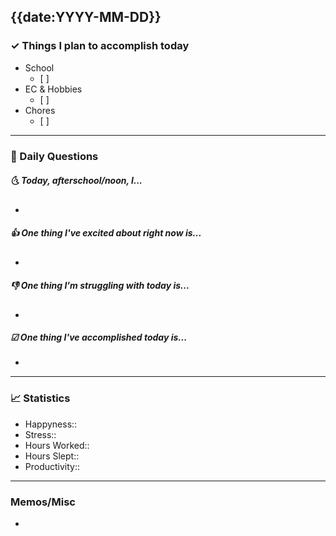 ## {{date:YYYY-MM-DD}}

### ✓ Things I plan to accomplish today
- School
	- [ ] 
- EC & Hobbies
	- [ ] 
- Chores
	- [ ] 
---

### 📅 Daily Questions

##### 🌜 Today, afterschool/noon, I...

- 

##### 👍 One thing I've excited about right now is...

- 

##### 👎 One thing I'm struggling with today is...

- 

##### ☑ One thing I've accomplished today is...

- 
---
### 📈 Statistics
- Happyness:: 
- Stress::
- Hours Worked:: 
- Hours Slept:: 
- Productivity:: 
---
### Memos/Misc
- 

